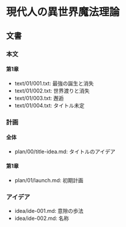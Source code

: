 # 現代人の異世界魔法理論
## 文書
### 本文
#### 第1章
- text/01/001.txt: 最強の誕生と消失
- text/01/002.txt: 世界渡りと消失
- text/01/003.txt: 邂逅
- text/01/004.txt: タイトル未定


### 計画
#### 全体
- plan/00/title-idea.md: タイトルのアイデア


#### 第1章
- plan/01/launch.md: 初期計画


### アイデア
- idea/ide-001.md: 意隙の歩法
- idea/ide-002.md: 名称
